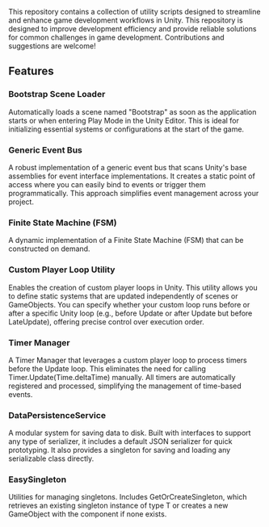 This repository contains a collection of utility scripts designed to streamline and enhance game development workflows in Unity.
This repository is designed to improve development efficiency and provide reliable solutions for common challenges in game development. Contributions and suggestions are welcome!

## Features

### Bootstrap Scene Loader

Automatically loads a scene named "Bootstrap" as soon as the application starts or when entering Play Mode in the Unity Editor. This is ideal for initializing essential systems or configurations at the start of the game.

### Generic Event Bus

A robust implementation of a generic event bus that scans Unity's base assemblies for event interface implementations. It creates a static point of access where you can easily bind to events or trigger them programmatically. This approach simplifies event management across your project.

### Finite State Machine (FSM)

A dynamic implementation of a Finite State Machine (FSM) that can be constructed on demand.

### Custom Player Loop Utility

Enables the creation of custom player loops in Unity. This utility allows you to define static systems that are updated independently of scenes or GameObjects. You can specify whether your custom loop runs before or after a specific Unity loop (e.g., before Update or after Update but before LateUpdate), offering precise control over execution order.

### Timer Manager

A Timer Manager that leverages a custom player loop to process timers before the Update loop. This eliminates the need for calling Timer.Update(Time.deltaTime) manually. All timers are automatically registered and processed, simplifying the management of time-based events.

### DataPersistenceService

A modular system for saving data to disk. Built with interfaces to support any type of serializer, it includes a default JSON serializer for quick prototyping. It also provides a singleton for saving and loading any serializable class directly.

### EasySingleton

Utilities for managing singletons. Includes GetOrCreateSingleton<T>, which retrieves an existing singleton instance of type T or creates a new GameObject with the component if none exists.
